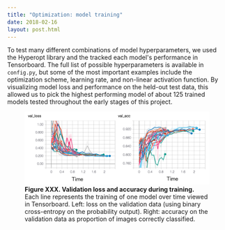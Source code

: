 ```yaml
---
title: "Optimization: model training"
date: 2018-02-16
layout: post.html
---
```


To test many different combinations of model hyperparameters, we used the Hyperopt library and the tracked each model's performance in Tensorboard. The full list of possible hyperparameters is available in `config.py`, but some of the most important examples include the optimization scheme, learning rate, and non-linear activation function. By visualizing model loss and performance on the held-out test data, this allowed us to pick the highest performing model of about 125 trained models tested throughout the early stages of this project.


<figure class="align-center">
  <img src="/assets/graphics/content/results_plots/tensorflow_results.png" alt="Tensorboard" />
  <figcaption><b>Figure XXX. Validation loss and accuracy during training.</b> Each line represents the training of one model over time viewed in Tensorboard. Left: loss on the validation data (using binary cross-entropy on the probability output). Right: accuracy on the validation data as proportion of images correctly classified.</figcaption>
</figure>
